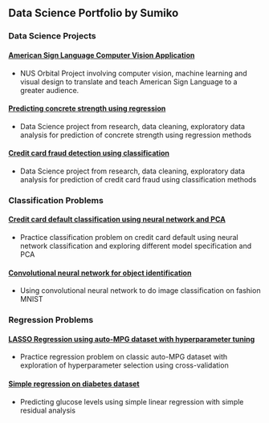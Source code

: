 ## Data Science Portfolio by Sumiko
### Data Science Projects
#### [American Sign Language Computer Vision Application](https://github.com/ooawagaeri/HiFiveASL)
- NUS Orbital Project involving computer vision, machine learning and visual design to translate and teach American Sign Language to a greater audience.
#### [Predicting concrete strength using regression](https://github.com/svmiko/sumiko-ds/blob/main/machine%20learning/concrete_regression.ipynb)
- Data Science project from research, data cleaning, exploratory data analysis for prediction of concrete strength using regression methods
#### [Credit card fraud detection using classification](https://github.com/svmiko/sumiko-ds/blob/main/machine%20learning/cc_fraud.ipynb)
- Data Science project from research, data cleaning, exploratory data analysis for prediction of credit card fraud using classification methods

### Classification Problems
#### [Credit card default classification using neural network and PCA](https://github.com/svmiko/sumiko-ds/blob/main/neural%20network/cc_default.ipynb)
- Practice classification problem on credit card default using neural network classification and exploring different model specification and PCA
#### [Convolutional neural network for object identification](https://github.com/svmiko/sumiko-ds/blob/main/neural%20network/cnn_fashion.ipynb)
- Using convolutional neural network to do image classification on fashion MNIST
### Regression Problems 
#### [LASSO Regression using auto-MPG dataset with hyperparameter tuning](https://github.com/svmiko/sumiko-ds/blob/main/machine%20learning/autompg%20lasso.ipynb)
- Practice regression problem on classic auto-MPG dataset with exploration of hyperparameter selection using cross-validation
#### [Simple regression on diabetes dataset](https://github.com/svmiko/sumiko-ds/blob/main/machine%20learning/diabetes%20linear%20regression.ipynb)
- Predicting glucose levels using simple linear regression with simple residual analysis
